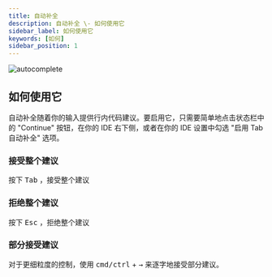 ```yaml
---
title: 自动补全
description: 自动补全 \- 如何使用它
sidebar_label: 如何使用它
keywords: [如何]
sidebar_position: 1
---
```


![autocomplete](/img/autocomplete.gif)

## 如何使用它

自动补全随着你的输入提供行内代码建议。要启用它，只需要简单地点击状态栏中的 "Continue" 按钮，在你的 IDE 右下侧，或者在你的 IDE 设置中勾选 "启用 Tab 自动补全" 选项。

### 接受整个建议

按下 <kbd>Tab</kbd> ，接受整个建议

### 拒绝整个建议

按下 <kbd>Esc</kbd> ，拒绝整个建议

### 部分接受建议

对于更细粒度的控制，使用 <kbd>cmd/ctrl</kbd> + <kbd>→</kbd> 来逐字地接受部分建议。
